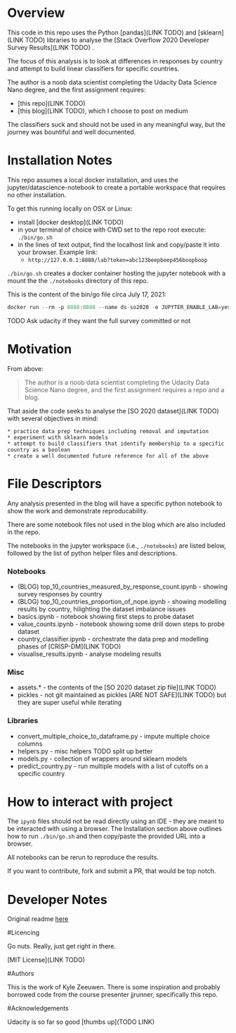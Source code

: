 # Overview

This code in this repo uses the Python [pandas](LINK TODO) and [sklearn](LINK TODO) libraries to analyse the [Stack Overflow 2020 Developer Survey Results](LINK TODO) .

The focus of this analysis is to look at differences in responses by country and attempt to build linear classifiers for specific countries.

The author is a noob data scientist completing the Udacity Data Science Nano degree, and the first assignment requires:

* [this repo](LINK TODO)
* [this blog](LINK TODO), which I choose to post on medium

The classifiers suck and should not be used in any meaningful way, but the journey was bountiful and well documented.

# Installation Notes

This repo assumes a local docker installation, and uses the jupyter/datascience-notebook to create a portable workspace that requires no other installation.

To get this running locally on OSX or Linux:
  * install [docker desktop](LINK TODO)
  * in your terminal of choice with CWD set to the repo root execute: `./bin/go.sh`
  * in the lines of text output, find the localhost link and copy/paste it into your browser. Example link:
    * `http://127.0.0.1:8888/lab?token=abc123beepbeep456boopboop`

`./bin/go.sh` creates a docker container hosting the jupyter notebook with a mount the the `./notebooks` directory of this repo.

This is the content of the bin/go file circa July 17, 2021:

```js
docker run --rm -p 8888:8888 --name ds-so2020 -e JUPYTER_ENABLE_LAB=yes -v $(pwd)/notebook:/home/jovyan/work jupyter/datascience-notebook:latest
```

TODO Ask udacity if they want the full survey committed or not 

# Motivation

From above:

> The author is a noob data scientist completing the Udacity Data Science Nano degree, and the first assignment requires a repo and a blog.

That aside the code seeks to analyse the [SO 2020 dataset](LINK TODO) with several objectives in mind:

    * practice data prep techniques including removal and imputation
    * experiment with sklearn models
    * attempt to build classifiers that identify membership to a specific country as a boolean
    * create a well documented future reference for all of the above

# File Descriptors

Any analysis presented in the blog will have a specific python notebook to show the work and demonstrate reproducability.

There are some notebook files not used in the blog which are also included in the repo.

The notebooks in the jupyter workspace (i.e., `./notebooks`) are listed below, followed by the list of python helper files and descriptions.

### Notebooks
* (BLOG) top_10_countries_measured_by_response_count.ipynb - showing survey responses by country
* (BLOG) top_10_countries_proportion_of_nope.ipynb - showing modelling results by country, hilighting the dataset imbalance issues
* basics.ipynb - notebook showing first steps to probe dataset 
* value_counts.ipynb - notebook showing some drill down steps to probe dataset
* country_classifier.ipynb - orchestrate the data prep and modelling phases of [CRISP-DM](LINK TODO) 
* visualise_results.ipynb - analyse modeling results

### Misc
* assets.* - the contents of the [SO 2020 dataset zip file](LINK TODO) 
* pickles - not git maintained as pickles [ARE NOT SAFE](LINK TODO) but they are super useful while iterating

### Libraries
* convert_multiple_choice_to_dataframe.py - impute multiple choice columns
* helpers.py - misc helpers TODO split up better
* models.py - collection of wrappers around sklearn models
* predict_country.py - run multiple models with a list of cutoffs on a specific country

# How to interact with project

The `ipynb` files should not be read directly using an IDE - they are meant to be interacted with using a browser. The Installation section above outlines how to run `./bin/go.sh` and then copy/paste the provided URL into a browser.

All notebooks can be rerun to reproduce the results.

If you want to contribute, fork and submit a PR, that would be top notch.

# Developer Notes

Original readme [here](./docs/original_readme.md)

#Licencing

Go nuts. Really, just get right in there.

[MIT License](LINK TODO)

#Authors

This is the work of Kyle Zeeuwen. There is some inspiration and probably borrowed code from the course presenter jjrunner, specifically this repo. 

#Acknowledgements

Udacity is so far so good [thumbs up](TODO LINK)